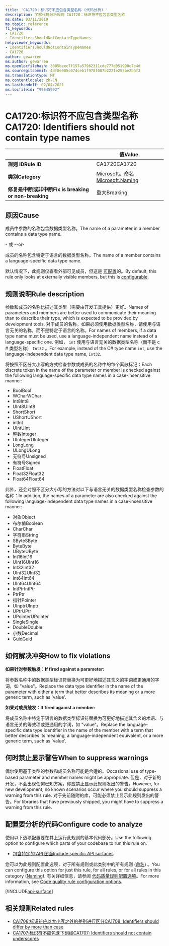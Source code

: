 ```yaml
---
title: 'CA1720：标识符不应包含类型名称 (代码分析) '
description: 了解代码分析规则 CA1720：标识符不应包含类型名称
ms.date: 03/11/2019
ms.topic: reference
f1_keywords:
- CA1720
- IdentifiersShouldNotContainTypeNames
helpviewer_keywords:
- IdentifiersShouldNotContainTypeNames
- CA1720
author: gewarren
ms.author: gewarren
ms.openlocfilehash: 3005beec7f157a57962311cde777d051990c7e4d
ms.sourcegitcommit: 4df8e005c074ceb1f978f007b222fe253be2baf3
ms.translationtype: MT
ms.contentlocale: zh-CN
ms.lasthandoff: 02/04/2021
ms.locfileid: "99545992"
---
```

# <a name="ca1720-identifiers-should-not-contain-type-names"></a><span data-ttu-id="3a9d9-103">CA1720:标识符不应包含类型名称</span><span class="sxs-lookup"><span data-stu-id="3a9d9-103">CA1720: Identifiers should not contain type names</span></span>

| | <span data-ttu-id="3a9d9-104">值</span><span class="sxs-lookup"><span data-stu-id="3a9d9-104">Value</span></span> |
|-|-|
| <span data-ttu-id="3a9d9-105">**规则 ID**</span><span class="sxs-lookup"><span data-stu-id="3a9d9-105">**Rule ID**</span></span> |<span data-ttu-id="3a9d9-106">CA1720</span><span class="sxs-lookup"><span data-stu-id="3a9d9-106">CA1720</span></span>|
| <span data-ttu-id="3a9d9-107">**类别**</span><span class="sxs-lookup"><span data-stu-id="3a9d9-107">**Category**</span></span> |[<span data-ttu-id="3a9d9-108">Microsoft。命名</span><span class="sxs-lookup"><span data-stu-id="3a9d9-108">Microsoft.Naming</span></span>](naming-warnings.md)|
| <span data-ttu-id="3a9d9-109">**修复是中断或非中断**</span><span class="sxs-lookup"><span data-stu-id="3a9d9-109">**Fix is breaking or non-breaking**</span></span> |<span data-ttu-id="3a9d9-110">重大</span><span class="sxs-lookup"><span data-stu-id="3a9d9-110">Breaking</span></span>|

## <a name="cause"></a><span data-ttu-id="3a9d9-111">原因</span><span class="sxs-lookup"><span data-stu-id="3a9d9-111">Cause</span></span>

<span data-ttu-id="3a9d9-112">成员中参数的名称包含数据类型名称。</span><span class="sxs-lookup"><span data-stu-id="3a9d9-112">The name of a parameter in a member contains a data type name.</span></span>

<span data-ttu-id="3a9d9-113">- 或 -</span><span class="sxs-lookup"><span data-stu-id="3a9d9-113">-or-</span></span>

<span data-ttu-id="3a9d9-114">成员的名称包含特定于语言的数据类型名称。</span><span class="sxs-lookup"><span data-stu-id="3a9d9-114">The name of a member contains a language-specific data type name.</span></span>

<span data-ttu-id="3a9d9-115">默认情况下，此规则仅查看外部可见成员，但这是 [可配置](#configure-code-to-analyze)的。</span><span class="sxs-lookup"><span data-stu-id="3a9d9-115">By default, this rule only looks at externally visible members, but this is [configurable](#configure-code-to-analyze).</span></span>

## <a name="rule-description"></a><span data-ttu-id="3a9d9-116">规则说明</span><span class="sxs-lookup"><span data-stu-id="3a9d9-116">Rule description</span></span>

<span data-ttu-id="3a9d9-117">参数和成员的名称比描述其类型（需要由开发工具提供）更好。</span><span class="sxs-lookup"><span data-stu-id="3a9d9-117">Names of parameters and members are better used to communicate their meaning than to describe their type, which is expected to be provided by development tools.</span></span> <span data-ttu-id="3a9d9-118">对于成员的名称，如果必须使用数据类型名称，请使用与语言无关的名称，而不是特定于语言的名称。</span><span class="sxs-lookup"><span data-stu-id="3a9d9-118">For names of members, if a data type name must be used, use a language-independent name instead of a language-specific one.</span></span> <span data-ttu-id="3a9d9-119">例如， `int` 使用与语言无关的数据类型名称（而不是 c # 类型名称） `Int32` 。</span><span class="sxs-lookup"><span data-stu-id="3a9d9-119">For example, instead of the C# type name `int`, use the language-independent data type name, `Int32`.</span></span>

<span data-ttu-id="3a9d9-120">将按照不区分大小写的方式检查参数或成员的名称中的每个离散标记：</span><span class="sxs-lookup"><span data-stu-id="3a9d9-120">Each discrete token in the name of the parameter or member is checked against the following language-specific data type names in a case-insensitive manner:</span></span>

- <span data-ttu-id="3a9d9-121">Bool</span><span class="sxs-lookup"><span data-stu-id="3a9d9-121">Bool</span></span>
- <span data-ttu-id="3a9d9-122">WChar</span><span class="sxs-lookup"><span data-stu-id="3a9d9-122">WChar</span></span>
- <span data-ttu-id="3a9d9-123">Int8</span><span class="sxs-lookup"><span data-stu-id="3a9d9-123">Int8</span></span>
- <span data-ttu-id="3a9d9-124">UInt8</span><span class="sxs-lookup"><span data-stu-id="3a9d9-124">UInt8</span></span>
- <span data-ttu-id="3a9d9-125">Short</span><span class="sxs-lookup"><span data-stu-id="3a9d9-125">Short</span></span>
- <span data-ttu-id="3a9d9-126">UShort</span><span class="sxs-lookup"><span data-stu-id="3a9d9-126">UShort</span></span>
- <span data-ttu-id="3a9d9-127">int</span><span class="sxs-lookup"><span data-stu-id="3a9d9-127">Int</span></span>
- <span data-ttu-id="3a9d9-128">UInt</span><span class="sxs-lookup"><span data-stu-id="3a9d9-128">UInt</span></span>
- <span data-ttu-id="3a9d9-129">整数</span><span class="sxs-lookup"><span data-stu-id="3a9d9-129">Integer</span></span>
- <span data-ttu-id="3a9d9-130">UInteger</span><span class="sxs-lookup"><span data-stu-id="3a9d9-130">UInteger</span></span>
- <span data-ttu-id="3a9d9-131">Long</span><span class="sxs-lookup"><span data-stu-id="3a9d9-131">Long</span></span>
- <span data-ttu-id="3a9d9-132">ULong</span><span class="sxs-lookup"><span data-stu-id="3a9d9-132">ULong</span></span>
- <span data-ttu-id="3a9d9-133">无符号</span><span class="sxs-lookup"><span data-stu-id="3a9d9-133">Unsigned</span></span>
- <span data-ttu-id="3a9d9-134">有符号</span><span class="sxs-lookup"><span data-stu-id="3a9d9-134">Signed</span></span>
- <span data-ttu-id="3a9d9-135">Float</span><span class="sxs-lookup"><span data-stu-id="3a9d9-135">Float</span></span>
- <span data-ttu-id="3a9d9-136">Float32</span><span class="sxs-lookup"><span data-stu-id="3a9d9-136">Float32</span></span>
- <span data-ttu-id="3a9d9-137">Float64</span><span class="sxs-lookup"><span data-stu-id="3a9d9-137">Float64</span></span>

<span data-ttu-id="3a9d9-138">此外，还会对照不区分大小写的方法对以下与语言无关的数据类型名称检查参数的名称：</span><span class="sxs-lookup"><span data-stu-id="3a9d9-138">In addition, the names of a parameter are also checked against the following language-independent data type names in a case-insensitive manner:</span></span>

- <span data-ttu-id="3a9d9-139">对象</span><span class="sxs-lookup"><span data-stu-id="3a9d9-139">Object</span></span>
- <span data-ttu-id="3a9d9-140">布尔值</span><span class="sxs-lookup"><span data-stu-id="3a9d9-140">Boolean</span></span>
- <span data-ttu-id="3a9d9-141">Char</span><span class="sxs-lookup"><span data-stu-id="3a9d9-141">Char</span></span>
- <span data-ttu-id="3a9d9-142">字符串</span><span class="sxs-lookup"><span data-stu-id="3a9d9-142">String</span></span>
- <span data-ttu-id="3a9d9-143">SByte</span><span class="sxs-lookup"><span data-stu-id="3a9d9-143">SByte</span></span>
- <span data-ttu-id="3a9d9-144">Byte</span><span class="sxs-lookup"><span data-stu-id="3a9d9-144">Byte</span></span>
- <span data-ttu-id="3a9d9-145">UByte</span><span class="sxs-lookup"><span data-stu-id="3a9d9-145">UByte</span></span>
- <span data-ttu-id="3a9d9-146">Int16</span><span class="sxs-lookup"><span data-stu-id="3a9d9-146">Int16</span></span>
- <span data-ttu-id="3a9d9-147">UInt16</span><span class="sxs-lookup"><span data-stu-id="3a9d9-147">UInt16</span></span>
- <span data-ttu-id="3a9d9-148">Int32</span><span class="sxs-lookup"><span data-stu-id="3a9d9-148">Int32</span></span>
- <span data-ttu-id="3a9d9-149">UInt32</span><span class="sxs-lookup"><span data-stu-id="3a9d9-149">UInt32</span></span>
- <span data-ttu-id="3a9d9-150">Int64</span><span class="sxs-lookup"><span data-stu-id="3a9d9-150">Int64</span></span>
- <span data-ttu-id="3a9d9-151">UInt64</span><span class="sxs-lookup"><span data-stu-id="3a9d9-151">UInt64</span></span>
- <span data-ttu-id="3a9d9-152">IntPtr</span><span class="sxs-lookup"><span data-stu-id="3a9d9-152">IntPtr</span></span>
- <span data-ttu-id="3a9d9-153">Ptr</span><span class="sxs-lookup"><span data-stu-id="3a9d9-153">Ptr</span></span>
- <span data-ttu-id="3a9d9-154">指针</span><span class="sxs-lookup"><span data-stu-id="3a9d9-154">Pointer</span></span>
- <span data-ttu-id="3a9d9-155">UInptr</span><span class="sxs-lookup"><span data-stu-id="3a9d9-155">UInptr</span></span>
- <span data-ttu-id="3a9d9-156">UPtr</span><span class="sxs-lookup"><span data-stu-id="3a9d9-156">UPtr</span></span>
- <span data-ttu-id="3a9d9-157">UPointer</span><span class="sxs-lookup"><span data-stu-id="3a9d9-157">UPointer</span></span>
- <span data-ttu-id="3a9d9-158">Single</span><span class="sxs-lookup"><span data-stu-id="3a9d9-158">Single</span></span>
- <span data-ttu-id="3a9d9-159">Double</span><span class="sxs-lookup"><span data-stu-id="3a9d9-159">Double</span></span>
- <span data-ttu-id="3a9d9-160">小数</span><span class="sxs-lookup"><span data-stu-id="3a9d9-160">Decimal</span></span>
- <span data-ttu-id="3a9d9-161">Guid</span><span class="sxs-lookup"><span data-stu-id="3a9d9-161">Guid</span></span>

## <a name="how-to-fix-violations"></a><span data-ttu-id="3a9d9-162">如何解决冲突</span><span class="sxs-lookup"><span data-stu-id="3a9d9-162">How to fix violations</span></span>

<span data-ttu-id="3a9d9-163">**如果针对参数触发：**</span><span class="sxs-lookup"><span data-stu-id="3a9d9-163">**If fired against a parameter:**</span></span>

<span data-ttu-id="3a9d9-164">将参数名称中的数据类型标识符替换为可更好地描述其含义的字词或更通用的字词，如 "value"。</span><span class="sxs-lookup"><span data-stu-id="3a9d9-164">Replace the data type identifier in the name of the parameter with either a term that better describes its meaning or a more generic term, such as 'value'.</span></span>

<span data-ttu-id="3a9d9-165">**如果对成员触发：**</span><span class="sxs-lookup"><span data-stu-id="3a9d9-165">**If fired against a member:**</span></span>

<span data-ttu-id="3a9d9-166">将成员名称中特定于语言的数据类型标识符替换为可更好地描述其含义的术语、与语言无关的等效项或更通用的字词，如 "value"。</span><span class="sxs-lookup"><span data-stu-id="3a9d9-166">Replace the language-specific data type identifier in the name of the member with a term that better describes its meaning, a language-independent equivalent, or a more generic term, such as 'value'.</span></span>

## <a name="when-to-suppress-warnings"></a><span data-ttu-id="3a9d9-167">何时禁止显示警告</span><span class="sxs-lookup"><span data-stu-id="3a9d9-167">When to suppress warnings</span></span>

<span data-ttu-id="3a9d9-168">偶尔使用基于类型的参数和成员名称可能是合适的。</span><span class="sxs-lookup"><span data-stu-id="3a9d9-168">Occasional use of type-based parameter and member names might be appropriate.</span></span> <span data-ttu-id="3a9d9-169">但是，对于新的开发，不会出现任何已知方案，你应禁止显示此规则发出的警告。</span><span class="sxs-lookup"><span data-stu-id="3a9d9-169">However, for new development, no known scenarios occur where you should suppress a warning from this rule.</span></span> <span data-ttu-id="3a9d9-170">对于先前随附的库，可能必须禁止显示此规则发出的警告。</span><span class="sxs-lookup"><span data-stu-id="3a9d9-170">For libraries that have previously shipped, you might have to suppress a warning from this rule.</span></span>

## <a name="configure-code-to-analyze"></a><span data-ttu-id="3a9d9-171">配置要分析的代码</span><span class="sxs-lookup"><span data-stu-id="3a9d9-171">Configure code to analyze</span></span>

<span data-ttu-id="3a9d9-172">使用以下选项配置要在其上运行此规则的基本代码部分。</span><span class="sxs-lookup"><span data-stu-id="3a9d9-172">Use the following option to configure which parts of your codebase to run this rule on.</span></span>

- [<span data-ttu-id="3a9d9-173">包含特定的 API 图面</span><span class="sxs-lookup"><span data-stu-id="3a9d9-173">Include specific API surfaces</span></span>](#include-specific-api-surfaces)

<span data-ttu-id="3a9d9-174">您可以为此规则配置此选项，对于所有规则或此类别中的所有规则 ([命名](naming-warnings.md)) 。</span><span class="sxs-lookup"><span data-stu-id="3a9d9-174">You can configure this option for just this rule, for all rules, or for all rules in this category ([Naming](naming-warnings.md)).</span></span> <span data-ttu-id="3a9d9-175">有关详细信息，请参阅 [代码质量规则配置选项](../code-quality-rule-options.md)。</span><span class="sxs-lookup"><span data-stu-id="3a9d9-175">For more information, see [Code quality rule configuration options](../code-quality-rule-options.md).</span></span>

[!INCLUDE[api-surface](~/includes/code-analysis/api-surface.md)]

## <a name="related-rules"></a><span data-ttu-id="3a9d9-176">相关规则</span><span class="sxs-lookup"><span data-stu-id="3a9d9-176">Related rules</span></span>

- [<span data-ttu-id="3a9d9-177">CA1708:标识符应以大小写之外的差别进行区分</span><span class="sxs-lookup"><span data-stu-id="3a9d9-177">CA1708: Identifiers should differ by more than case</span></span>](ca1708.md)
- [<span data-ttu-id="3a9d9-178">CA1707:标识符不应包含下划线</span><span class="sxs-lookup"><span data-stu-id="3a9d9-178">CA1707: Identifiers should not contain underscores</span></span>](ca1707.md)
